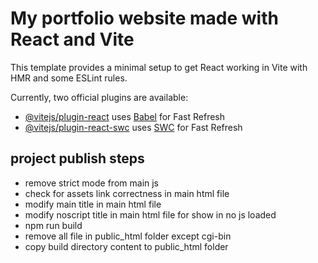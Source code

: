 # My portfolio website made with React and Vite

This template provides a minimal setup to get React working in Vite with HMR and some ESLint rules.

Currently, two official plugins are available:

- [@vitejs/plugin-react](https://github.com/vitejs/vite-plugin-react/blob/main/packages/plugin-react/README.md) uses [Babel](https://babeljs.io/) for Fast Refresh
- [@vitejs/plugin-react-swc](https://github.com/vitejs/vite-plugin-react-swc) uses [SWC](https://swc.rs/) for Fast Refresh

## project publish steps

- remove strict mode from main js
- check for assets link correctness in main html file
- modify main title in main html file
- modify noscript title in main html file for show in no js loaded
- npm run build
- remove all file in public_html folder except cgi-bin
- copy build directory content to public_html folder
